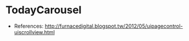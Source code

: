 # TodayCarousel

* References: http://furnacedigital.blogspot.tw/2012/05/uipagecontrol-uiscrollview.html
